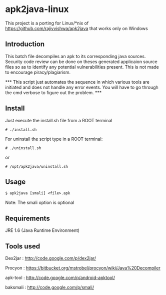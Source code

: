 apk2java-linux
==============

This project is a porting for Linux/*nix of https://github.com/rajivvishwa/apk2java that works only on Windows


Introduction
--------------------
This batch file decompiles an apk to its corresponding java sources. Security code review can be done on theses generated applicaion source files so as to identify any potential vulnerabilities present. 
This is not made to encourage piracy/plagiarism. 

 *** This script just automates the sequence in which various tools are initiated and does not handle any error events. You will have to go through the cmd verbose to figure out the problem.  ***

Install
--------------------
Just execute the install.sh file from a ROOT terminal

    # ./install.sh

For uninstall the script type in a ROOT terminal:

    # ./uninstall.sh
    
or

    # /opt/apk2java/uninstall.sh

Usage
--------------------
	$ apk2java [smali] <file>.apk

Note: The smali option is optional

Requirements
--------------------
JRE 1.6 (Java Runtime Environment)

Tools used
--------------------
Dex2jar : http://code.google.com/p/dex2jar/

Procyon : https://bitbucket.org/mstrobel/procyon/wiki/Java%20Decompiler

apk-tool : http://code.google.com/p/android-apktool/

baksmali : http://code.google.com/p/smali/

